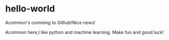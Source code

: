 # hello-world
Acommon's comming to Github!Nice news!

Acommon here,I like python and machine learning.
Make fun and good luck!
